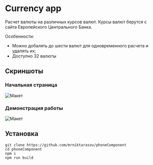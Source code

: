 # Currency app
Расчет валюты на различных курсов валют.
Курсы валют берутся с сайта Европейского Центрального Банка.

Особенности:
+ Можно добалять до шести валют для одновременного расчета и удалять их;
+ Доступно 32 валюты

## Скриншоты
### Начальная страница
![Макет](https://github.com/mrniktarasov/phoneComponent/blob/master/images/start.jpeg)
### Демонстрация работы
![Макет](https://github.com/mrniktarasov/phoneComponent/blob/master/images/finish.jpeg)

## Установка
    git clone https://github.com/mrniktarasov/phoneComponent
    cd phoneComponent
    npm i
    npm run build





